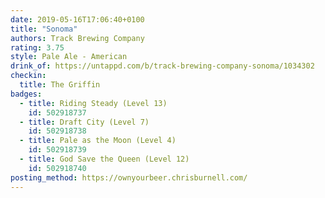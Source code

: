 ```yaml
---
date: 2019-05-16T17:06:40+0100
title: "Sonoma"
authors: Track Brewing Company
rating: 3.75
style: Pale Ale - American
drink_of: https://untappd.com/b/track-brewing-company-sonoma/1034302
checkin:
  title: The Griffin
badges:
  - title: Riding Steady (Level 13)
    id: 502918737
  - title: Draft City (Level 7)
    id: 502918738
  - title: Pale as the Moon (Level 4)
    id: 502918739
  - title: God Save the Queen (Level 12)
    id: 502918740
posting_method: https://ownyourbeer.chrisburnell.com/
---
```

